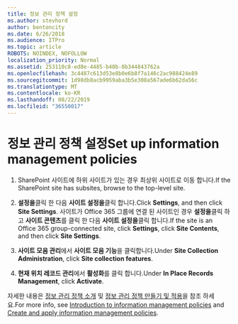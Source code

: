 ```yaml
---
title: 정보 관리 정책 설정
ms.author: stevhord
author: bentoncity
ms.date: 6/26/2018
ms.audience: ITPro
ms.topic: article
ROBOTS: NOINDEX, NOFOLLOW
localization_priority: Normal
ms.assetid: 253110c8-ed8e-4485-b40b-0b344843762a
ms.openlocfilehash: 3c4487c613d53e8b0e6b8f7a146c2ac988424e89
ms.sourcegitcommit: 1d98db8acb9959aba3b5e308a567ade6b62da56c
ms.translationtype: MT
ms.contentlocale: ko-KR
ms.lasthandoff: 08/22/2019
ms.locfileid: "36550017"
---
```

# <a name="set-up-information-management-policies"></a><span data-ttu-id="d736c-102">정보 관리 정책 설정</span><span class="sxs-lookup"><span data-stu-id="d736c-102">Set up information management policies</span></span>

1. <span data-ttu-id="d736c-103">SharePoint 사이트에 하위 사이트가 있는 경우 최상위 사이트로 이동 합니다.</span><span class="sxs-lookup"><span data-stu-id="d736c-103">If the SharePoint site has subsites, browse to the top-level site.</span></span>
    
2. <span data-ttu-id="d736c-104">**설정을**클릭 한 다음 **사이트 설정을**클릭 합니다.</span><span class="sxs-lookup"><span data-stu-id="d736c-104">Click **Settings**, and then click **Site Settings**.</span></span> <span data-ttu-id="d736c-105">사이트가 Office 365 그룹에 연결 된 사이트인 경우 **설정을**클릭 하 고 **사이트 콘텐츠**를 클릭 한 다음 **사이트 설정을**클릭 합니다.</span><span class="sxs-lookup"><span data-stu-id="d736c-105">If the site is an Office 365 group-connected site, click **Settings**, click **Site Contents**, and then click **Site Settings**.</span></span>
    
3. <span data-ttu-id="d736c-106">**사이트 모음 관리**에서 **사이트 모음 기능**을 클릭합니다.</span><span class="sxs-lookup"><span data-stu-id="d736c-106">Under **Site Collection Administration**, click **Site collection features**.</span></span>
    
4. <span data-ttu-id="d736c-107">**현재 위치 레코드 관리**에서 **활성화**를 클릭 합니다.</span><span class="sxs-lookup"><span data-stu-id="d736c-107">Under **In Place Records Management**, click **Activate**.</span></span>
    
<span data-ttu-id="d736c-108">자세한 내용은 [정보 관리 정책 소개](https://go.microsoft.com/fwlink/?linkid=404239) 및 [정보 관리 정책 만들기 및 적용](https://go.microsoft.com/fwlink/?linkid=2003916)을 참조 하세요.</span><span class="sxs-lookup"><span data-stu-id="d736c-108">For more info, see [Introduction to information management policies](https://go.microsoft.com/fwlink/?linkid=404239) and [Create and apply information management policies](https://go.microsoft.com/fwlink/?linkid=2003916).</span></span>
  


